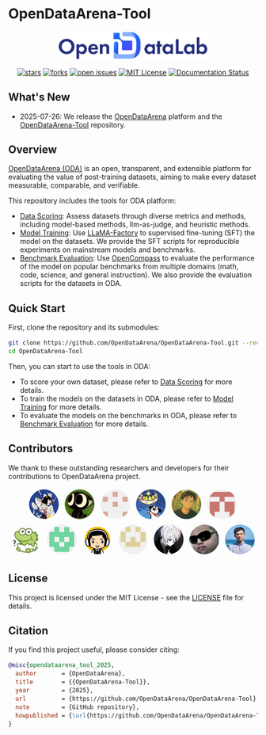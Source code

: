 # OpenDataArena-Tool

<p align="center">
  <img src="docs/imgs/OpenDataLab.png" width="300px" style="vertical-align:middle;">
  <br />
  <br />
  <a href="https://github.com/OpenDataArena/OpenDataArena-Tool"><img alt="stars" src="https://img.shields.io/github/stars/OpenDataArena/OpenDataArena-Tool" /></a>
  <a href="https://github.com/OpenDataArena/OpenDataArena-Tool"><img alt="forks" src="https://img.shields.io/github/forks/OpenDataArena/OpenDataArena-Tool" /></a>
  <a href="https://github.com/OpenDataArena/OpenDataArena-Tool/issues"><img alt="open issues" src="https://img.shields.io/github/issues-raw/OpenDataArena/OpenDataArena-Tool" /></a>
  <a href="https://github.com/OpenDataArena/OpenDataArena-Tool/blob/main/LICENSE"><img alt="MIT License" src="https://img.shields.io/badge/license-MIT-blue.svg" /></a>
  <!-- <a href="https://github.com/OpenDataArena/OpenDataArena-Tool/releases">
    <img alt="Latest Release" src="https://img.shields.io/github/release/OpenDataArena/OpenDataArena-Tool.svg" />
  </a> -->
  <a href="https://opendataarena-tool.readthedocs.io/en/latest/?badge=latest"><img alt="Documentation Status" src="https://readthedocs.org/projects/opendataarena-tool/badge/?version=latest" /></a>
</p>


## What's New
- 2025-07-26: We release the [OpenDataArena](https://opendataarena.github.io/) platform and the [OpenDataArena-Tool](https://github.com/OpenDataArena/OpenDataArena-Tool) repository.

## Overview
[OpenDataArena (ODA)](https://opendataarena.github.io/) is an open, transparent, and extensible platform for evaluating the value of post-training datasets, aiming to make every dataset measurable, comparable, and verifiable.

This repository includes the tools for ODA platform:
- [Data Scoring](./data_scorer): Assess datasets through diverse metrics and methods, including model-based methods, llm-as-judge, and heuristic methods.
- [Model Training](./model_train): Use [LLaMA-Factory](https://github.com/hiyouga/LLaMA-Factory) to supervised fine-tuning (SFT) the model on the datasets. We provide the SFT scripts for reproducible experiments on mainstream models and benchmarks.
- [Benchmark Evaluation](./model_eval): Use [OpenCompass](https://github.com/open-compass/opencompass) to evaluate the performance of the model on popular benchmarks from multiple domains (math, code, science, and general instruction). We also provide the evaluation scripts for the datasets in ODA.

## Quick Start
First, clone the repository and its submodules:
```bash
git clone https://github.com/OpenDataArena/OpenDataArena-Tool.git --recursive
cd OpenDataArena-Tool
```
Then, you can start to use the tools in ODA:
* To score your own dataset, please refer to [Data Scoring](./data_scorer) for more details.
* To train the models on the datasets in ODA, please refer to [Model Training](./model_train) for more details.
* To evaluate the models on the benchmarks in ODA, please refer to [Benchmark Evaluation](./model_eval) for more details.

## Contributors
We thank to these outstanding researchers and developers for their contributions to OpenDataArena project.
<p align="center">
  <a href="https://github.com/gavinwxy" title="Xiaoyang Wang"><img src="avatars_circle/gavinwxy.png" width="60" alt="Xiaoyang Wang" style="border-radius: 50%; margin: 4px;"></a>
  <a href="https://github.com/QizhiPei" title="Qizhi Pei"><img src="avatars_circle/QizhiPei.png" width="60" alt="Qizhi Pei" style="border-radius: 50%; margin: 4px;"></a>
  <a href="https://github.com/orangeadegit" title="Mengzhang Cai"><img src="avatars_circle/orangeadegit.png" width="60" alt="Mengzhang Cai" style="border-radius: 50%; margin: 4px;"></a>
  <a href="https://github.com/Word2VecT" title="Zinan Tang"><img src="avatars_circle/Word2VecT.png" width="60" alt="Zinan Tang" style="border-radius: 50%; margin: 4px;"></a>
  <a href="https://github.com/Leey21" title="Yu Li"><img src="avatars_circle/Leey21.png" width="60" alt="Yu Li" style="border-radius: 50%; margin: 4px;"></a>
  <a href="https://github.com/Bl404ue" title="Mengyuan Sun"><img src="avatars_circle/Bl404ue.png" width="60" alt="Mengyuan Sun" style="border-radius: 50%; margin: 4px;"></a>
  <br />
  <a href="https://github.com/LHL3341" title="Honglin Lin"><img src="avatars_circle/LHL3341.png" width="60" alt="Honglin Lin" style="border-radius: 50%; margin: 4px;"></a>
  <a href="https://github.com/GX-XinGao" title="Xin Gao"><img src="avatars_circle/GX-XinGao.png" width="60" alt="Xin Gao" style="border-radius: 50%; margin: 4px;"></a>
  <a href="https://github.com/apeterswu" title="Lijun Wu"><img src="avatars_circle/apeterswu.png" width="60" alt="Lijun Wu" style="border-radius: 50%; margin: 4px;"></a>
  <a href="https://github.com/pzs19" title="Zhuoshi Pan"><img src="avatars_circle/pzs19.png" width="60" alt="Zhuoshi Pan" style="border-radius: 50%; margin: 4px;"></a>
  <a href="https://github.com/ming-bot" title="Chenlin Ming"><img src="avatars_circle/ming-bot.png" width="60" alt="Chenlin Ming" style="border-radius: 50%; margin: 4px;"></a>
  <a href="https://github.com/ChampionZhong" title="Zhanping Zhong"><img src="avatars_circle/ChampionZhong.png" width="60" alt="Zhanping Zhong" style="border-radius: 50%; margin: 4px;"></a>
  <a href="https://github.com/conghui" title="Conghui He"><img src="avatars_circle/conghui.png" width="60" alt="Conghui He" style="border-radius: 50%; margin: 4px;"></a>
</p>



## License
This project is licensed under the MIT License - see the [LICENSE](./LICENSE) file for details.

## Citation
If you find this project useful, please consider citing:

```bibtex
@misc{opendataarena_tool_2025,
  author       = {OpenDataArena},
  title        = {{OpenDataArena-Tool}},
  year         = {2025},
  url          = {https://github.com/OpenDataArena/OpenDataArena-Tool},
  note         = {GitHub repository},
  howpublished = {\url{https://github.com/OpenDataArena/OpenDataArena-Tool}},
}
```

<!-- ## Star History
![Star History Chart](https://api.star-history.com/svg?repos=OpenDataArena/OpenDataArena-Tool&type=Date) -->
